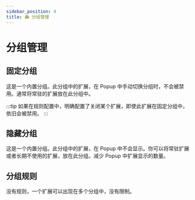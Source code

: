 ```yaml
---
sidebar_position: 4
title: 📻 分组管理
---
```


# 分组管理

## 固定分组

这是一个内置分组。此分组中的扩展，在 Popup 中手动切换分组时，不会被禁用。通常将常驻的扩展放在此分组中。

:::tip
如果在规则配置中，明确配置了关闭某个扩展，即使此扩展在固定分组中，依旧会被禁用。
:::

## 隐藏分组

这是一个内置分组。此分组中的扩展，在 Popup 中不会显示。你可以将常驻扩展或者长期不使用的扩展，放在此分组。减少 Popup 中扩展显示的数量。

## 分组规则

没有规则，一个扩展可以出现在多个分组中，没有限制。
